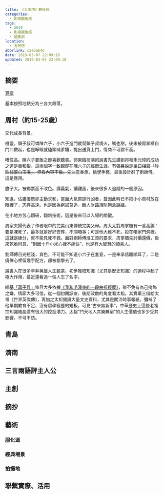 ```yaml
---
title: 《大染坊》觀後感
categories:
  - 影視觀後感
tags:
  - 2019
  - 影視觀後感
  - 國產劇
location:
  - 考研吧
abbrlink: c3eba64d
date: 2019-03-07 22:09:18
updated: 2019-03-07 22:09:18
---
```


## 摘要

>
>

<!-- more -->

[豆瓣](https://movie.douban.com/subject/2248529/)

基本按照地點分為三各大段落。

## 周村（約15-25歲）

交代成長背景。

機靈。鎖子叔可憐陳六子，小六子進門就幫鎖子叔燒火，嘴也甜，後來被周掌櫃自門口救起，也是睜眼就磕頭喊爹孃，提出送貨上門，情商不可謂不高。

唔性高。陳六子要飯之餘喜歡聽書。郭東臨扮演的說書先生講劉邦和朱元璋的成功之道是善和狠，這兩個字一致觀穿在陳六子的經商生涯。~~有彈幕說是單口相聲「珍珠翡翠白玉湯」，但看內容不像。~~先曲意奉承，偷學手藝，最後設計辭了劉師傅。這是應用。

膽子大。被綁票面不改色。講義氣，讓雞蛋，後來很多人追隨的一個原因。

知退。佔盡優勢卻主動求和，當面大氣原諒行凶者，蓋因此時已不把小小周村放在眼裡了，志存高遠。也是因為窮寇莫追，斷人財路須防狗急跳牆。

在小地方苦心鑽研，翻新技術。這是後來可以入場的關鍵。

周家夫婦代表了作者眼中的完美山東傳統完美父母。周太太對周掌櫃有一番高論：要是凍死了，最多就是好好安葬，不關咱事；可是他大難不死，投在咱家門洞裡，這就是緣分，就不能見死不救。面對劉師傅漲工資的要求，周掌櫃先討價還價，後來乾脆同意，“別因十斤小米心裡不痛快”，也是有大智慧的讀書人。

劉師傅目光短淺，貪色，不可能不知道小六子在套瓷，一是奉承話聽順耳了，二是僥倖心裡留幾手配方，卻被偷學去了。

說書人在很多草莽英雄人生啟蒙、初步獲取知識（尤其是歷史知識）的過程中起了極大作用，最近還看過一個人忘了名字。

維基[「蕭子昇」](https://zh.wikipedia.org/wiki/%E8%90%A7%E5%AD%90%E5%8D%87)條目大多依據[《我和毛澤東的一段曲折經歷》](https://book.douban.com/subject/2294488/)，雖不免有為己掩飾之嫌，情節大多可信，從一個初期諍友、後期政敵的角度看太祖。其實蕭三借給太祖《世界英傑傳》，再加之太祖閱讀大量文史資料，尤其是關注時事報紙，彌補了他早期教育不足、沒有留學經歷的短板，可見“古來無新事”，中華歷史上這些老祖宗知識結晶還有很大的挖掘潛力。太祖“鬥天地人其樂無窮”的人生價值也多少受其影響，不可不防。

## 青島

## 濟南

## 三言兩語評主人公

## 主創

## 摘抄

## 藝術

### 服化道

### 經典場景

### 拍攝地

## 聯繫實際、活用